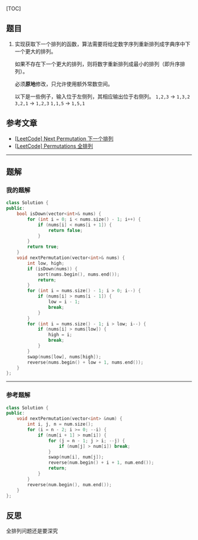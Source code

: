 [TOC]
## 题目
1. 实现获取下一个排列的函数，算法需要将给定数字序列重新排列成字典序中下一个更大的排列。

   如果不存在下一个更大的排列，则将数字重新排列成最小的排列（即升序排列）。

   必须**原地**修改，只允许使用额外常数空间。

   以下是一些例子，输入位于左侧列，其相应输出位于右侧列。
   `1,2,3` → `1,3,2`
   `3,2,1` → `1,2,3`
   `1,1,5` → `1,5,1`

## 参考文章
- [[LeetCode\] Next Permutation 下一个排列](https://www.cnblogs.com/grandyang/p/4428207.html)
- [[LeetCode\] Permutations 全排列](https://www.cnblogs.com/grandyang/p/4358848.html)

***
## 题解

### 我的题解

```c++
class Solution {
public:
    bool isDown(vector<int>& nums) {
        for (int i = 0; i < nums.size() - 1; i++) {
            if (nums[i] < nums[i + 1]) {
                return false;
            }
        }
        return true;
    }
    void nextPermutation(vector<int>& nums) {
        int low, high;
        if (isDown(nums)) {
            sort(nums.begin(), nums.end());
            return;
        }
        for (int i = nums.size() - 1; i > 0; i--) {
            if (nums[i] > nums[i - 1]) {
                low = i - 1;
                break;
            }
        }
        for (int i = nums.size() - 1; i > low; i--) {
            if (nums[i] > nums[low]) {
                high = i;
                break;
            }
        }
        swap(nums[low], nums[high]);
        reverse(nums.begin() + low + 1, nums.end());
    }
};
```

***
### 参考题解
```c++
class Solution {
public:
    void nextPermutation(vector<int> &num) {
        int i, j, n = num.size();
        for (i = n - 2; i >= 0; --i) {
            if (num[i + 1] > num[i]) {
                for (j = n - 1; j > i; --j) {
                    if (num[j] > num[i]) break;
                }
                swap(num[i], num[j]);
                reverse(num.begin() + i + 1, num.end());
                return;
            }
        }
        reverse(num.begin(), num.end());
    }
};
```
## 反思
全排列问题还是要深究



